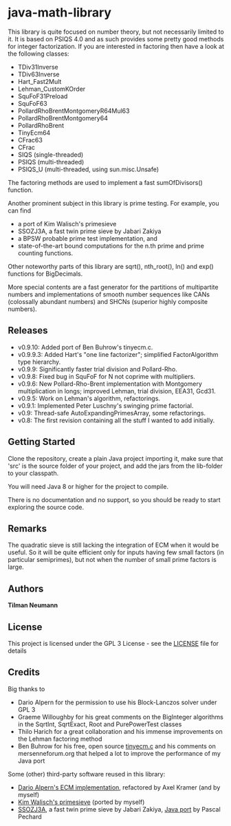 # java-math-library

This library is quite focused on number theory, but not necessarily limited to it.
It is based on PSIQS 4.0 and as such provides some pretty good methods for integer factorization.
If you are interested in factoring then have a look at the following classes:
* TDiv31Inverse
* TDiv63Inverse
* Hart\_Fast2Mult
* Lehman_CustomKOrder
* SquFoF31Preload
* SquFoF63
* PollardRhoBrentMontgomeryR64Mul63
* PollardRhoBrentMontgomery64
* PollardRhoBrent
* TinyEcm64
* CFrac63
* CFrac
* SIQS (single-threaded)
* PSIQS (multi-threaded)
* PSIQS_U (multi-threaded, using sun.misc.Unsafe)

The factoring methods are used to implement a fast sumOfDivisors() function.

Another prominent subject in this library is prime testing. For example, you can find
* a port of Kim Walisch's primesieve
* SSOZJ3A, a fast twin prime sieve by Jabari Zakiya
* a BPSW probable prime test implementation, and
* state-of-the-art bound computations for the n.th prime and prime counting functions.

Other noteworthy parts of this library are sqrt(), nth_root(), ln() and exp() functions for BigDecimals.

More special contents are a fast generator for the partitions of multipartite numbers and 
implementations of smooth number sequences like CANs (colossally abundant numbers) and SHCNs (superior highly composite numbers).


## Releases

* v0.9.10: Added port of Ben Buhrow's tinyecm.c.
* v0.9.9.3: Added Hart's "one line factorizer"; simplified FactorAlgorithm type hierarchy.
* v0.9.9: Significantly faster trial division and Pollard-Rho.
* v0.9.8: Fixed bug in SquFoF for N not coprime with multipliers.
* v0.9.6: New Pollard-Rho-Brent implementation with Montgomery multiplication in longs;
  improved Lehman, trial division, EEA31, Gcd31.
* v0.9.5: Work on Lehman's algorithm, refactorings.
* v0.9.1: Implemented Peter Luschny's swinging prime factorial.
* v0.9: Thread-safe AutoExpandingPrimesArray, some refactorings.
* v0.8: The first revision containing all the stuff I wanted to add initially.


## Getting Started

Clone the repository, create a plain Java project importing it, make sure that 'src' is the source folder of your project, and add the jars from the lib-folder to your classpath. 

You will need Java 8 or higher for the project to compile.

There is no documentation and no support, so you should be ready to start exploring the source code.


## Remarks

The quadratic sieve is still lacking the integration of ECM when it would be useful.
So it will be quite efficient only for inputs having few small factors (in particular semiprimes),
but not when the number of small prime factors is large.


## Authors

 **Tilman Neumann**


## License

This project is licensed under the GPL 3 License - see the [LICENSE](LICENSE) file for details


## Credits

Big thanks to
* Dario Alpern for the permission to use his Block-Lanczos solver under GPL 3
* Graeme Willoughby for his great comments on the BigInteger algorithms in the SqrtInt, SqrtExact, Root and PurePowerTest classes
* Thilo Harich for a great collaboration and his immense improvements on the Lehman factoring method
* Ben Buhrow for his free, open source [tinyecm.c](https://www.mersenneforum.org/showpost.php?p=521028&postcount=84) and his comments on mersenneforum.org that helped a lot to improve the performance of my Java port

Some (other) third-party software reused in this library:
* [Dario Alpern's ECM implementation](https://github.com/alpertron/calculators/blob/master/OldApplets/ecm.java),
refactored by Axel Kramer (and by myself)
* [Kim Walisch's primesieve](https://github.com/kimwalisch/primesieve) (ported by myself)
* [SSOZJ3A](https://gist.github.com/jzakiya/6c7e1868bd749a6b1add62e3e3b2341e), a fast twin prime sieve by Jabari Zakiya, [Java port](https://gist.github.com/Pascal66/4d4229e88f4002641ddcaa5eccd0f6d5) by Pascal Pechard



